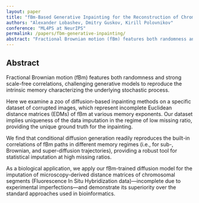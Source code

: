 ```yaml
---
layout: paper
title: "fBm-Based Generative Inpainting for the Reconstruction of Chromosomal Distances"
authors: "Alexander Lobashev, Dmitry Guskov, Kirill Polovnikov"
conference: "ML4PS at NeurIPS"
permalink: /papers/fbm-generative-inpainting/
abstract: "Fractional Brownian motion (fBm) features both randomness and strong scale-free correlations, challenging generative models to reproduce the intrinsic memory characterizing the underlying stochastic process. Here we examine a zoo of diffusion-based inpainting methods on a specific dataset of corrupted images, which represent incomplete Euclidean distance matrices (EDMs) of fBm at various memory exponents. Our dataset implies uniqueness of the data imputation in the regime of low missing ratio, providing the unique ground truth for the inpainting. We find that conditional diffusion generation readily reproduces the built-in correlations of fBm paths in different memory regimes (i.e., for sub-, Brownian, and super-diffusion trajectories), providing a robust tool for statistical imputation at high missing ratios. As a biological application, we apply our fBm-trained diffusion model for the imputation of microscopy-derived distance matrices of chromosomal segments (Fluorescence In Situ Hybridization data)—incomplete due to experimental imperfections—and demonstrate its superiority over the standard approaches used in bioinformatics."
---
```


## Abstract  
Fractional Brownian motion (fBm) features both randomness and strong scale-free correlations, challenging generative models to reproduce the intrinsic memory characterizing the underlying stochastic process. 

Here we examine a zoo of diffusion-based inpainting methods on a specific dataset of corrupted images, which represent incomplete Euclidean distance matrices (EDMs) of fBm at various memory exponents. Our dataset implies uniqueness of the data imputation in the regime of low missing ratio, providing the unique ground truth for the inpainting. 

We find that conditional diffusion generation readily reproduces the built-in correlations of fBm paths in different memory regimes (i.e., for sub-, Brownian, and super-diffusion trajectories), providing a robust tool for statistical imputation at high missing ratios. 

As a biological application, we apply our fBm-trained diffusion model for the imputation of microscopy-derived distance matrices of chromosomal segments (Fluorescence In Situ Hybridization data)—incomplete due to experimental imperfections—and demonstrate its superiority over the standard approaches used in bioinformatics.
